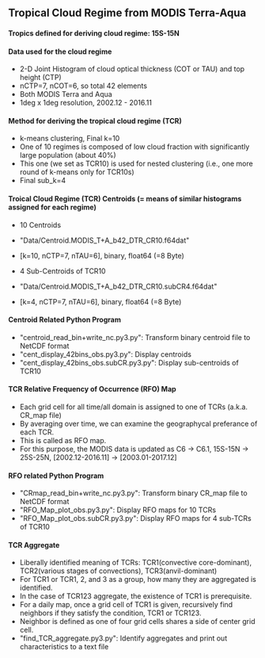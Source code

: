 Tropical Cloud Regime from MODIS Terra-Aqua
---

#### Tropics defined for deriving cloud regime: 15S-15N

#### Data used for the cloud regime
- 2-D Joint Histogram of cloud optical thickness (COT or TAU) and top height (CTP)
- nCTP=7, nCOT=6, so total 42 elements
- Both MODIS Terra and Aqua
- 1deg x 1deg resolution, 2002.12 - 2016.11

#### Method for deriving the tropical cloud regime (TCR)
- k-means clustering, Final k=10
- One of 10 regimes is composed of low cloud fraction with significantly large population (about 40%)
- This one (we set as TCR10) is used for nested clustering (i.e., one more round of k-means only for TCR10s)
- Final sub_k=4

#### Troical Cloud Regime (TCR) Centroids (= means of similar histograms assigned for each regime)  
- 10 Centroids
- "Data/Centroid.MODIS_T+A_b42_DTR_CR10.f64dat"
- [k=10, nCTP=7, nTAU=6], binary, float64 (=8 Byte)

- 4 Sub-Centroids of TCR10
- "Data/Centroid.MODIS_T+A_b42_DTR_CR10.subCR4.f64dat"
- [k=4, nCTP=7, nTAU=6], binary, float64 (=8 Byte)

#### Centroid Related Python Program
- "centroid_read_bin+write_nc.py3.py": Transform binary centroid file to NetCDF format
- "cent_display_42bins_obs.py3.py": Display centroids
- "cent_display_42bins_obs.subCR.py3.py": Display sub-centroids of TCR10

#### TCR Relative Frequency of Occurrence (RFO) Map
- Each grid cell for all time/all domain is assigned to one of TCRs (a.k.a. CR_map file)
- By averaging over time, we can examine the geographycal preferance of each TCR.
- This is called as RFO map.
- For this purpose, the MODIS data is updated as C6 -> C6.1, 15S-15N -> 25S-25N, [2002.12-2016.11] -> [2003.01-2017.12]

#### RFO related Python Program
- "CRmap_read_bin+write_nc.py3.py": Transform binary CR_map file to NetCDF format
- "RFO_Map_plot_obs.py3.py": Display RFO maps for 10 TCRs
- "RFO_Map_plot_obs.subCR.py3.py": Display RFO maps for 4 sub-TCRs of TCR10

#### TCR Aggregate
- Liberally identified meaning of TCRs: TCR1(convective core-dominant), TCR2(various stages of convections), TCR3(anvil-dominant)
- For TCR1 or TCR1, 2, and 3 as a group, how many they are aggregated is identified. 
- In the case of TCR123 aggregate, the existence of TCR1 is prerequisite.
- For a daily map, once a grid cell of TCR1 is given, recursively find neighbors if they satisfy the condition, TCR1 or TCR123.
- Neighbor is defined as one of four grid cells shares a side of center grid cell. 
- "find_TCR_aggregate.py3.py": Identify aggregates and print out characteristics to a text file
